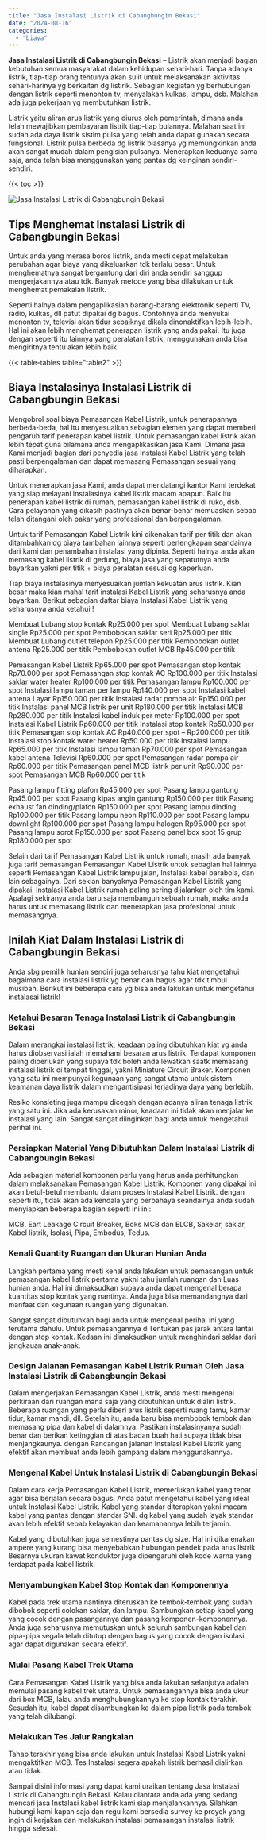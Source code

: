 ```yaml
---
title: "Jasa Instalasi Listrik di Cabangbungin Bekasi"
date: "2024-08-16"
categories: 
  - "biaya"
---
```


**Jasa Instalasi Listrik di Cabangbungin Bekasi** – Listrik akan menjadi bagian kebutuhan semua masyarakat dalam kehidupan sehari-hari. Tanpa adanya listrik, tiap-tiap orang tentunya akan sulit untuk melaksanakan aktivitas sehari-harinya yg berkaitan dg listirik. Sebagian kegiatan yg berhubungan dengan listrik seperti menonton tv, menyalakan kulkas, lampu, dsb. Malahan ada juga pekerjaan yg membutuhkan listrik.

Listrik yaitu aliran arus listrik yang diurus oleh pemerintah, dimana anda telah mewajibkan pembayaran listrik tiap-tiap bulannya. Malahan saat ini sudah ada daya listrik sistim pulsa yang telah anda dapat gunakan secara fungsional. Listrik pulsa berbeda dg listrik biasanya yg memungkinkan anda akan sangat mudah dalam pengisian pulsanya. Menerapkan keduanya sama saja, anda telah bisa menggunakan yang pantas dg keinginan sendiri-sendiri.

{{< toc >}}

![Jasa Instalasi Listrik di Cabangbungin Bekasi](/images/instalasi-listrik-murah01.png)

## Tips Menghemat Instalasi Listrik di Cabangbungin Bekasi

Untuk anda yang merasa boros listrik, anda mesti cepat melakukan perubahan agar biaya yang dikeluarkan tdk terlalu besar. Untuk menghematnya sangat bergantung dari diri anda sendiri sanggup mengerjakannya atau tdk. Banyak metode yang bisa dilakukan untuk menghemat pemakaian listrik.

Seperti halnya dalam pengaplikasian barang-barang elektronik seperti TV, radio, kulkas, dll patut dipakai dg bagus. Contohnya anda menyukai menonton tv, televisi akan tidur sebaiknya dikala dinonaktifkan lebih-lebih. Hal ini akan lebih menghemat penerapan listrik yang anda pakai. Itu juga dengan seperti itu lainnya yang peralatan listrik, menggunakan anda bisa mengiritnya tentu akan lebih baik.

{{< table-tables table="table2" >}}

## Biaya Instalasinya Instalasi Listrik di Cabangbungin Bekasi

Mengobrol soal biaya Pemasangan Kabel Listrik, untuk penerapannya berbeda-beda, hal itu menyesuaikan sebagian elemen yang dapat memberi pengaruh tarif penerapan kabel listrik. Untuk pemasangan kabel listrik akan lebih tepat guna bilamana anda mengaplikasikan jasa Kami. Dimana jasa Kami menjadi bagian dari penyedia jasa Instalasi Kabel Listrik yang telah pasti berpengalaman dan dapat memasang Pemasangan sesuai yang diharapkan.

Untuk menerapkan jasa Kami, anda dapat mendatangi kantor Kami terdekat yang siap melayani instalasinya kabel listrik macam apapun. Baik itu penerapan kabel listrik di rumah, pemasangan kabel listrik di ruko, dsb. Cara pelayanan yang dikasih pastinya akan benar-benar memuaskan sebab telah ditangani oleh pakar yang professional dan berpengalaman.

Untuk tarif Pemasangan Kabel Listrik kini dikenakan tarif per titik dan akan ditambahkan dg biaya tambahan lainnya seperti perlengkapan seandainya dari kami dan penambahan instalasi yang dipinta. Seperti halnya anda akan memasang kabel listrik di gedung, biaya jasa yang sepatutnya anda bayarkan yakni per titik + biaya peralatan sesuai dg keperluan.

Tiap biaya instalasinya menyesuaikan jumlah kekuatan arus listrik. Kian besar maka kian mahal tarif instalasi Kabel Listrik yang seharusnya anda bayarkan. Berikut sebagian daftar biaya Instalasi Kabel Listrik yang seharusnya anda ketahui !

Membuat Lubang stop kontak Rp25.000 per spot Membuat Lubang saklar single Rp25.000 per spot Pembobokan saklar seri Rp25.000 per titik Membuat Lubang outlet telepon Rp25.000 per titik Pembobokan outlet antena Rp25.000 per titik Pembobokan outlet MCB Rp45.000 per titik

Pemasangan Kabel Listrik Rp65.000 per spot Pemasangan stop kontak Rp70.000 per spot Pemasangan stop kontak AC Rp100.000 per titik Instalasi saklar water heater Rp100.000 per titik Pemasangan lampu Rp100.000 per spot Instalasi lampu taman per lampu Rp140.000 per spot Instalasi kabel antena Layar Rp150.000 per titik Instalasi radar pompa air Rp150.000 per titik Instalasi panel MCB listrik per unit Rp180.000 per titik Instalasi MCB Rp280.000 per titik Instalasi kabel induk per meter Rp100.000 per spot Instalasi Kabel Listrik Rp60.000 per titik Instalasi stop kontak Rp50.000 per titik Pemasangan stop kontak AC Rp40.000 per spot – Rp200.000 per titik Instalasi stop kontak water heater Rp50.000 per titik Instalasi lampu Rp65.000 per titik Instalasi lampu taman Rp70.000 per spot Pemasangan kabel antena Televisi Rp60.000 per spot Pemasangan radar pompa air Rp60.000 per titik Pemasangan panel MCB listrik per unit Rp90.000 per spot Pemasangan MCB Rp60.000 per titik

Pasang lampu fitting plafon Rp45.000 per spot Pasang lampu gantung Rp45.000 per spot Pasang kipas angin gantung Rp150.000 per titik Pasang exhaust fan dinding/plafon Rp150.000 per spot Pasang lampu dinding Rp100.000 per titik Pasang lampu neon Rp110.000 per spot Pasang lampu downlight Rp100.000 per spot Pasang lampu halogen Rp95.000 per spot Pasang lampu sorot Rp150.000 per spot Pasang panel box spot 15 grup Rp180.000 per spot

Selain dari tarif Pemasangan Kabel Listrik untuk rumah, masih ada banyak juga tarif pemasangan Pemasangan Kabel Listrik untuk sebagian hal lainnya seperti Pemasangan Kabel Listrik lampu jalan, Instalasi kabel parabola, dan lain sebagainya. Dari sekian banyaknya Pemasangan Kabel Listrik yang dipakai, Instalasi Kabel Listrik rumah paling sering dijalankan oleh tim kami. Apalagi sekiranya anda baru saja membangun sebuah rumah, maka anda harus untuk memasang listrik dan menerapkan jasa profesional untuk memasangnya.

## Inilah Kiat Dalam Instalasi Listrik di Cabangbungin Bekasi


Anda sbg pemilik hunian sendiri juga seharusnya tahu kiat mengetahui bagaimana cara instalasi listrik yg benar dan bagus agar tdk timbul musibah. Berikut ini beberapa cara yg bisa anda lakukan untuk mengetahui instalasai listrik!

### Ketahui Besaran Tenaga Instalasi Listrik di Cabangbungin Bekasi

Dalam merangkai instalasi listrik, keadaan paling dibutuhkan kiat yg anda harus diobservasi ialah memahami besaran arus listrik. Terdapat komponen paling diperlukan yang supaya tdk boleh anda lewatkan saatk memasang instalasi listrik di tempat tinggal, yakni Miniature Circuit Braker. Komponen yang satu ini mempunyai kegunaan yang sangat utama untuk sistem keamanan daya listrik dalam mengantisipasi terjadinya daya yang berlebih.

Resiko konsleting juga mampu dicegah dengan adanya aliran tenaga listrik yang satu ini. Jika ada kerusakan minor, keadaan ini tidak akan menjalar ke instalasi yang lain. Sangat sangat diinginkan bagi anda untuk mengetahui perihal ini.

### Persiapkan Material Yang Dibutuhkan Dalam Instalasi Listrik di Cabangbungin Bekasi

Ada sebagian material komponen perlu yang harus anda perhitungkan dalam melaksanakan Pemasangan Kabel Listrik. Komponen yang dipakai ini akan betul-betul membantu dalam proses Instalasi Kabel Listrik. dengan seperti itu, tidak akan ada kendala yang berbahaya seandainya anda sudah menyiapkan beberapa bagian seperti ini ini:

MCB, Eart Leakage Circuit Breaker, Boks MCB dan ELCB, Sakelar, saklar, Kabel listrik, Isolasi, Pipa, Embodus, Tedus.

### Kenali Quantity Ruangan dan Ukuran Hunian Anda

Langkah pertama yang mesti kenal anda lakukan untuk pemasangan untuk pemasangan kabel listrik pertama yakni tahu jumlah ruangan dan Luas hunian anda. Hal ini dimaksudkan supaya anda dapat mengenal berapa kuantitas stop kontak yang nantinya. Anda juga bisa memandangnya dari manfaat dan kegunaan ruangan yang digunakan.

Sangat sangat dibutuhkan bagi anda untuk mengenal perihal ini yang terutama dahulu. Untuk pemasangannya diTentukan pas jarak antara lantai dengan stop kontak. Kedaan ini dimaksudkan untuk menghindari saklar dari jangkauan anak-anak.

### Design Jalanan Pemasangan Kabel Listrik Rumah Oleh Jasa Instalasi Listrik di Cabangbungin Bekasi

Dalam mengerjakan Pemasangan Kabel Listrik, anda mesti mengenal perkiraan dari ruangan mana saja yang dibutuhkan untuk dialiri listrik. Beberapa ruangan yang perlu diberi arus listrik seperti ruang tamu, kamar tidur, kamar mandi, dll. Setelah itu, anda baru bisa membobok tembok dan memasang pipa dan kabel di dalamnya. Pastikan instalasinyanya sudah benar dan berikan ketinggian di atas badan buah hati supaya tidak bisa menjangkaunya. dengan Rancangan jalanan Instalasi Kabel Listrik yang efektif akan membuat anda lebih gampang dalam menggunakannya.

### Mengenal Kabel Untuk Instalasi Listrik di Cabangbungin Bekasi

Dalam cara kerja Pemasangan Kabel Listrik, memerlukan kabel yang tepat agar bisa berjalan secara bagus. Anda patut mengetahui kabel yang ideal untuk Instalasi Kabel Listrik. Kabel yang standar diterapkan yakni macam kabel yang pantas dengan standar SNI. dg kabel yang sudah layak standar akan lebih efektif sebab kelayakan dan keamanannya lebih terjamin.

Kabel yang dibutuhkan juga semestinya pantas dg size. Hal ini dikarenakan ampere yang kurang bisa menyebabkan hubungan pendek pada arus listrik. Besarnya ukuran kawat konduktor juga dipengaruhi oleh kode warna yang terdapat pada kabel listrik.

### Menyambungkan Kabel Stop Kontak dan Komponennya

Kabel pada trek utama nantinya diteruskan ke tembok-tembok yang sudah dibobok seperti colokan saklar, dan lampu. Sambungkan setiap kabel yang yang cocok dengan pasangannya dan pasang komponen-komponennya. Anda juga seharusnya memutuskan untuk seluruh sambungan kabel dan pipa-pipa segala telah ditutup dengan bagus yang cocok dengan isolasi agar dapat digunakan secara efektif.

### Mulai Pasang Kabel Trek Utama

Cara Pemasangan Kabel Listrik yang bisa anda lakukan selanjutya adalah memulai pasang kabel trek utama. Untuk pemasangannya bisa anda ukur dari box MCB, lalau anda menghubungkannya ke stop kontak terakhir. Sesudah itu, kabel dapat disambungkan ke dalam pipa listrik pada tembok yang telah dilubangi.

### Melakukan Tes Jalur Rangkaian

Tahap terakhir yang bisa anda lakukan untuk Instalasi Kabel Listrik yakni mengaktifkan MCB. Tes Instalasi segera apakah listrik berhasil dialirkan atau tidak.

Sampai disini informasi yang dapat kami uraikan tentang Jasa Instalasi Listrik di Cabangbungin Bekasi. Kalau diantara anda ada yang sedang mencari jasa Instalasi kabel listrik kami siap menjalankannya. Silahkan hubungi kami kapan saja dan regu kami bersedia survey ke proyek yang ingin di kerjakan dan melakukan instalasi pemasangan instalasi listrik hingga selesai.
